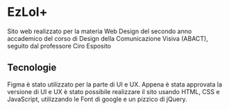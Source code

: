 # EzLol+ #
Sito web realizzato per la materia Web Design del secondo anno accademico del corso di Design della Comunicazione Visiva (ABACT), seguito dal professore Ciro Esposito


## Tecnologie ##
Figma è stato utilizzato per la parte di UI e UX. Appena è stata approvata la versione di UI e UX è stato possibile realizzare il sito usando HTML, CSS e JavaScript, utilizzando le Font di google e un pizzico di jQuery.
